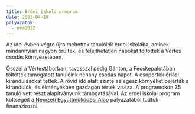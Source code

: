 ```yaml
---
title: Erdei iskola program
date: 2023-04-19
palyazatok:
  - nea2022
---
```

Az idei évben végre újra mehettek tanulóink erdei iskolába, aminek mindannyian nagyon örültek, és felejthetetlen napokat töltöttek a Vértes csodás környezetében.

<!--more-->

Ősszel a Vértestáborban, tavasszal pedig Gánton, a Fecskepalotában töltöttek támogatott tanulóink néhány csodás napot. A csoportok óriási kirándulásokat tettek. A rövid idő alatt szinte az egész környéket bejárták a kirándulók, és élményekben gazdagon tértek vissza. A programokon 35 tanuló vett részt alapítványunk támogatásával. Az erdei iskolai program költségeit a [Nemzeti Együttműködési Alap](https://civil.info.hu/nea/kezdolap/bemutatkozas/index.html) pályázatából tudtuk finanszírozni.
